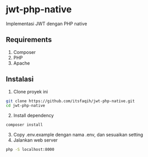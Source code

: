 # jwt-php-native
Implementasi JWT dengan PHP native

## Requirements
1. Composer
2. PHP
3. Apache

## Instalasi
1. Clone proyek ini
```bash
git clone https://github.com/itsfaqih/jwt-php-native.git
cd jwt-php-native
```
2. Install dependency
```bash
composer install
```
3. Copy .env.example dengan nama .env, dan sesuaikan setting
4. Jalankan web server
```bash
php -S localhost:8000
```
